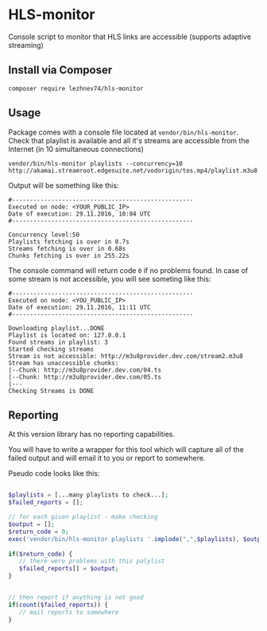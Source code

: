 # HLS-monitor
Console script to monitor that HLS links are accessible (supports adaptive streaming)

## Install via Composer
```
composer require lezhnev74/hls-monitor
```

## Usage
Package comes with a console file located at `vendor/bin/hls-monitor`. Check that playlist is available and all it's streams are accessible from the Internet (in 10 simultaneous connections)


```
vendor/bin/hls-monitor playlists --concurrency=10 http://akamai.streamroot.edgesuite.net/vodorigin/tos.mp4/playlist.m3u8 
```

Output will be something like this:

```
#---------------------------------------------------
Executed on node: <YOUR_PUBLIC_IP>
Date of execution: 29.11.2016, 10:04 UTC
#---------------------------------------------------

Concurrency level:50
Playlists fetching is over in 0.7s
Streams fetching is over in 0.68s
Chunks fetching is over in 255.22s
```

The console command will return code `0` if no problems found. 
In case of some stream is not accessible, you will see someting like this:
 
```
#---------------------------------------------------
Executed on node: <YOU_PUBLIC_IP>
Date of execution: 29.11.2016, 11:11 UTC
#---------------------------------------------------

Downloading playlist...DONE
Playlist is located on: 127.0.0.1
Found streams in playlist: 3
Started checking streams
Stream is not accessible: http://m3u8provider.dev.com/stream2.m3u8
Stream has unaccessible chunks:
|--Chunk: http://m3u8provider.dev.com/04.ts
|--Chunk: http://m3u8provider.dev.com/05.ts
|---
Checking Streams is DONE
```

## Reporting
At this version library has no reporting capabilities. 
 
 You will have to write a wrapper for this tool which will capture all of the failed output and will email it to you or report to somewhere.
 
 Pseudo code looks like this:
 
 ```php
 
$playlists = [...many playlists to check...];
$failed_reports = [];

// for each given playlist - make checking
$output = [];
$return_code = 0;
exec('vendor/bin/hls-monitor playlists '.implode(",",$playlists), $output, $return_code);   
    
if($return_code) {
    // there were problems with this palylist
    $failed_reports[] = $output;
}

 
 // then report if anything is not good
 if(count($failed_reports)) {
    // mail reports to somewhere
 }
 
 ```